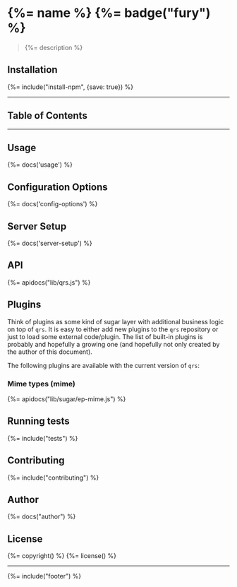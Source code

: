 # {%= name %} {%= badge("fury") %}
> {%= description %}

## Installation
{%= include("install-npm", {save: true}) %}

---
## Table of Contents
<!-- toc -->

---

## Usage
{%= docs('usage') %}

## Configuration Options
{%= docs('config-options') %}

## Server Setup
{%= docs('server-setup') %}

## API
{%= apidocs("lib/qrs.js") %}

## Plugins
Think of plugins as some kind of sugar layer with additional business logic on top of `qrs`.
It is easy to either add new plugins to the `qrs` repository or just to load some external code/plugin.
The list of built-in plugins is probably and hopefully a growing one (and hopefully not only created by the author of this document).

The following plugins are available with the current version of `qrs`:

### Mime types (mime)
{%= apidocs("lib/sugar/ep-mime.js") %}

<!--## Examples-->

## Running tests
{%= include("tests") %}

## Contributing
{%= include("contributing") %}

## Author
{%= docs("author") %}

## License
{%= copyright() %}
{%= license() %}

***
{%= include("footer") %}

